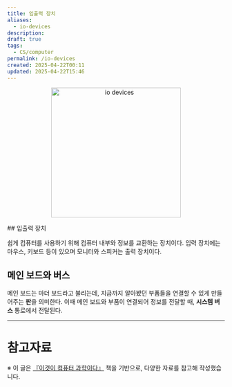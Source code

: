 ```yaml
---
title: 입출력 장치
aliases:
  - io-devices
description: 
draft: true
tags:
  - CS/computer
permalink: /io-devices
created: 2025-04-22T00:11
updated: 2025-04-22T15:46
---
```

<p align="center">
  <img src="https://media1.giphy.com/media/v1.Y2lkPTc5MGI3NjExNGgzbWdlcjQ4bThnajR1amRpemdnMmkyY3lveTV5c29qZ2F2ajlsMiZlcD12MV9pbnRlcm5hbF9naWZfYnlfaWQmY3Q9Zw/3o6nV0O3Df8yh9oGpq/giphy.gif" alt="io devices" width="300">
</p>
## 입출력 장치

쉽게 컴퓨터를 사용하기 위해 컴퓨터 내부와 정보를 교환하는 장치이다. 입력 장치에는 마우스, 키보드 등이 있으며 모니터와 스피커는 출력 장치이다. 

## 메인 보드와 버스

메인 보드는 마더 보드라고 불리는데, 지금까지 알아봤던 부품들을 연결할 수 있게 만들어주는 **판**을 의미한다. 이때 메인 보드와 부품이 연결되어 정보를 전달할 때, **시스템 버스** 통로에서 전달된다.  



---
# 참고자료

※ 이 글은 [『이것이 컴퓨터 과학이다』](https://product.kyobobook.co.kr/detail/S000214014967) 책을 기반으로, 다양한 자료를 참고해 작성했습니다.